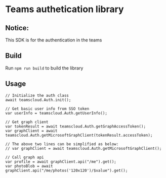 # Teams authetication library

## Notice:
This SDK is for the authentication in the teams

## Build
Run `npm run build` to build the library

## Usage
```
// Initialize the auth class
await teamscloud.Auth.init();

// Get basic user info from SSO token
var userInfo = teamscloud.Auth.getUserInfo();

// Get graph client
var tokenResult = await teamscloud.Auth.getGraphAccessToken();
var graphClient = await teamscloud.Auth.getMicrosoftGraphClient(tokenResult.accessToken);

// The above two lines can be simplified as below:
// var graphClient = await teamscloud.Auth.getMicrosoftGraphClient();

// Call graph api
var profile = await graphClient.api("/me").get();
var photoBlob = await graphClient.api("/me/photos('120x120')/$value").get();
```